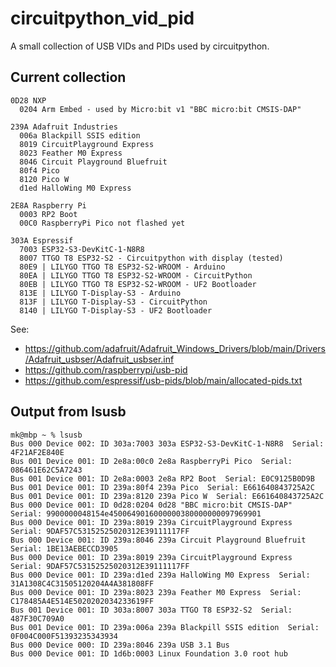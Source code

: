 # circuitpython_vid_pid
A small collection of USB VIDs and PIDs used by circuitpython.

## Current collection

```
0D28 NXP
  0204 Arm Embed - used by Micro:bit v1 "BBC micro:bit CMSIS-DAP"
  
239A Adafruit Industries
  006a Blackpill SSIS edition
  8019 CircuitPlayground Express
  8023 Feather M0 Express 
  8046 Circuit Playground Bluefruit
  80f4 Pico
  8120 Pico W
  d1ed HalloWing M0 Express

2E8A Raspberry Pi
  0003 RP2 Boot
  00C0 RaspberryPi Pico not flashed yet
  
303A Espressif
  7003 ESP32-S3-DevKitC-1-N8R8
  8007 TTGO T8 ESP32-S2 - Circuitpython with display (tested)
  80E9 | LILYGO TTGO T8 ESP32-S2-WROOM - Arduino
  80EA | LILYGO TTGO T8 ESP32-S2-WROOM - CircuitPython
  80EB | LILYGO TTGO T8 ESP32-S2-WROOM - UF2 Bootloader
  813E | LILYGO T-Display-S3 - Arduino
  813F | LILYGO T-Display-S3 - CircuitPython
  8140 | LILYGO T-Display-S3 - UF2 Bootloader
```
See:

- https://github.com/adafruit/Adafruit_Windows_Drivers/blob/main/Drivers/Adafruit_usbser/Adafruit_usbser.inf
- https://github.com/raspberrypi/usb-pid
- https://github.com/espressif/usb-pids/blob/main/allocated-pids.txt
 

## Output from lsusb

```
mk@mbp ~ % lsusb
Bus 000 Device 002: ID 303a:7003 303a ESP32-S3-DevKitC-1-N8R8  Serial: 4F21AF2E840E
Bus 001 Device 001: ID 2e8a:00c0 2e8a RaspberryPi Pico  Serial: 086461E62C5A7243
Bus 001 Device 001: ID 2e8a:0003 2e8a RP2 Boot  Serial: E0C9125B0D9B
Bus 001 Device 001: ID 239a:80f4 239a Pico  Serial: E661640843725A2C
Bus 001 Device 001: ID 239a:8120 239a Pico W  Serial: E661640843725A2C
Bus 000 Device 001: ID 0d28:0204 0d28 "BBC micro:bit CMSIS-DAP"  Serial: 9900000048154e4500649016000000380000000097969901
Bus 000 Device 001: ID 239a:8019 239a CircuitPlayground Express  Serial: 9DAF57C53152525020312E39111117FF
Bus 000 Device 001: ID 239a:8046 239a Circuit Playground Bluefruit  Serial: 1BE13AEBECCD3905
Bus 000 Device 001: ID 239a:8019 239a CircuitPlayground Express  Serial: 9DAF57C53152525020312E39111117FF
Bus 000 Device 001: ID 239a:d1ed 239a HalloWing M0 Express  Serial: 31A1308C4C31505120204A4A381808FF
Bus 000 Device 001: ID 239a:8023 239a Feather M0 Express  Serial: C178485A4E514E5020202034233619FF
Bus 001 Device 001: ID 303a:8007 303a TTGO T8 ESP32-S2  Serial: 487F30C709A0
Bus 001 Device 001: ID 239a:006a 239a Blackpill SSIS edition  Serial: 0F004C000F51393235343934
Bus 000 Device 000: ID 239a:8046 239a USB 3.1 Bus 
Bus 000 Device 001: ID 1d6b:0003 Linux Foundation 3.0 root hub 
```
